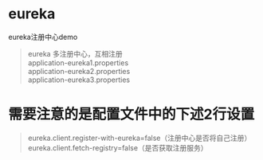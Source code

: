 # eureka
eureka注册中心demo
> eureka 多注册中心，互相注册 <br/>
application-eureka1.properties <br/>
application-eureka2.properties <br/>
application-eureka3.properties <br/>
# 需要注意的是配置文件中的下述2行设置
> eureka.client.register-with-eureka=false（注册中心是否将自己注册）<br/>
  eureka.client.fetch-registry=false（是否获取注册服务）
